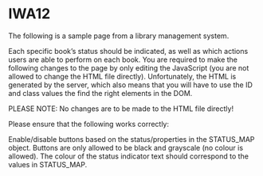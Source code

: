 # IWA12

The following is a sample page from a library management system.

 

Each specific book’s status should be indicated, as well as which actions users are able to perform on each book. You are required to make the following changes to the page by only editing the JavaScript (you are not allowed to change the HTML file directly). Unfortunately, the HTML is generated by the server, which also means that you will have to use the ID and class values the find the right elements in the DOM.

 

PLEASE NOTE: No changes are to be made to the HTML file directly!

 

Please ensure that the following works correctly:

Enable/disable buttons based on the status/properties in the STATUS_MAP object.
Buttons are only allowed to be black and grayscale (no colour is allowed).
The colour of the status indicator text should correspond to the values in STATUS_MAP.
 
